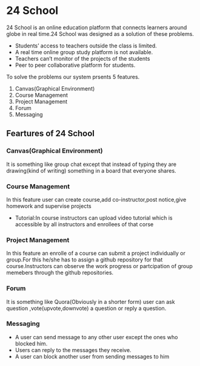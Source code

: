 # 24 School
24 School is an online education platform that connects learners around globe in real time.24 School was designed as a solution of these problems.
- Students’ access to teachers outside the class is limited. 
- A real time online group study platform is not available.
- Teachers can’t monitor of the projects of the students
- Peer to peer collaborative platform for students.

To solve the problems our system prsents 5 features.

1. Canvas(Graphical Environment)
2. Course Management
3. Project Management
4. Forum
5. Messaging

## Feartures of 24 School

### Canvas(Graphical Environment)
It is something like group chat except that instead of typing they are drawing(kind of  writing) something in a board that everyone shares.

### Course Management
In this feature user can create course,add co-instructor,post notice,give homework and supervise projects
- Tutorial:In course instructors can upload video tutorial which is accessible by all instructors and enrollees of that corse

### Project Management
In this feature an enrolle of a course can submit a project individually or group.For this he/she has to assign a github repository for that course.Instructors can observe the work progress or partcipation of group memebers through the github repositories.

### Forum
It is something like Quora(Obviously in a shorter form) user can ask question ,vote(upvote,downvote) a question or reply a question.

### Messaging
- A user can send message to any other user except the ones who
blocked him.
-  Users can reply to the messages they receive.
-  A user can block another user from sending messages to him
